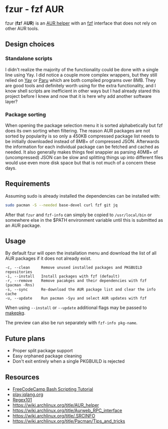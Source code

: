 # fzur - fzf AUR

fzur (**fz**f A**UR**) is an [AUR helper](https://wiki.archlinux.org/title/AUR_helper) with an [fzf](https://github.com/junegunn/fzf) interface that does not rely on other AUR tools.

## Design choices

### Standalone scripts

I didn't realize the majority of the functionality could be done with a single line using Yay. I did notice a couple more complex wrappers, but they still relied on [Yay](https://github.com/Jguer/yay) or [Paru](https://github.com/Morganamilo/paru) which are both compiled programs over 8MB. They are good tools and definitely worth using for the extra functionality, and I know shell scripts are inefficient in other ways but I had already stared this project before I knew and now that it is here why add another software layer?

### Package sorting

When opening the package selection menu it is sorted alphabetically but fzf does its own sorting when filtering. The reason AUR packages are not sorted by popularity is so only a 450KB compressed package list needs to be initially downloaded instead of 8MB+ of compressed JSON. Afterwards the information for each individual package can be fetched and cached as needed. It also generally makes things feel snappier as parsing 40MB+ of (uncompressed) JSON can be slow and splitting things up into different files would use even more disk space but that is not much of a concern these days.

## Requirements

Assuming sudo is already installed the dependencies can be installed with:

```sh
sudo pacman -S --needed base-devel curl fzf git jq
```

After that `fzur` and `fzf-info` can simply be copied to `/usr/local/bin` or somewhere else in the $PATH environment variable until this is submitted as an AUR package.

## Usage

By default fzur will open the installation menu and download the list of all AUR packages if it does not already exist.

```
-c, --clean     Remove unused installed packages and PKGBUILD repositories
-i, --install   Install packages with fzf (default)
-r, --remove    Remove pacakges and their dependencies with fzf (pacman -Rns)
-s, --sync      Re-download the AUR package list and clear the info cache
-u, --update    Run pacman -Syu and select AUR updates with fzf
```

When using `--install` or `--update` additional flags may be passed to [makepkg](https://wiki.archlinux.org/title/Makepkg).

The preview can also be run separately with `fzf-info pkg-name`.

## Future plans

- Proper split package support
- Easy orphaned package cleaning
- Don't exit entirely when a single PKGBUILD is rejected

## Resources

- [FreeCodeCamp Bash Scripting Tutorial](https://youtu.be/tK9Oc6AEnR4)
- [play.jqlang.org](https://play.jqlang.org/)
- [Regex101](https://regex101.com/)
- https://wiki.archlinux.org/title/AUR_helper
- https://wiki.archlinux.org/title/Aurweb_RPC_interface
- https://wiki.archlinux.org/title/.SRCINFO
- https://wiki.archlinux.org/title/Pacman/Tips_and_tricks
